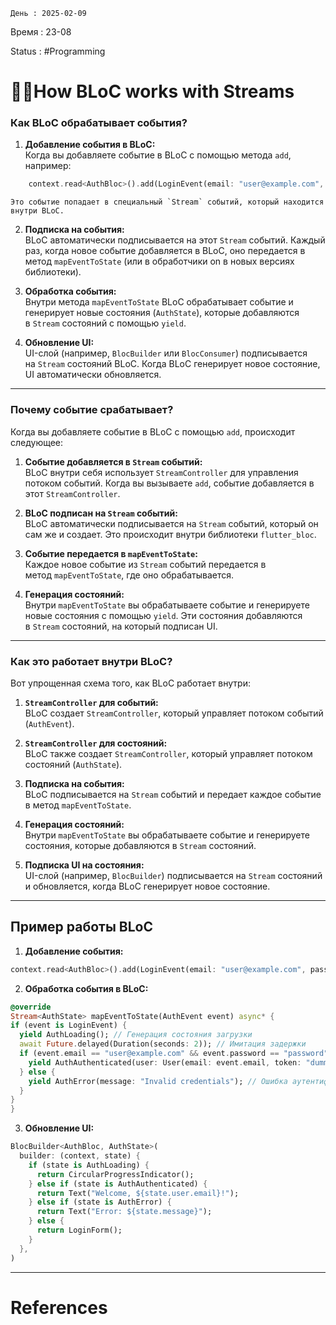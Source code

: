 
	День : 2025-02-09 
Время : 23-08

Status : #Programming  


# 👨‍💻How BLoC works with Streams

### Как BLoC обрабатывает события?

1. **Добавление события в BLoC:**  
    Когда вы добавляете событие в BLoC с помощью метода `add`, например:
    
```dart
    context.read<AuthBloc>().add(LoginEvent(email: "user@example.com", password: "password"));
```
    

    Это событие попадает в специальный `Stream` событий, который находится внутри BLoC.
    
2. **Подписка на события:**  
    BLoC автоматически подписывается на этот `Stream` событий. Каждый раз, когда новое событие добавляется в BLoC, оно передается в метод `mapEventToState` (или в обработчики on</Event> в новых версиях библиотеки).
    
3. **Обработка события:**  
    Внутри метода `mapEventToState` BLoC обрабатывает событие и генерирует новые состояния (`AuthState`), которые добавляются в `Stream` состояний с помощью `yield`.
    
4. **Обновление UI:**  
    UI-слой (например, `BlocBuilder` или `BlocConsumer`) подписывается на `Stream` состояний BLoC. Когда BLoC генерирует новое состояние, UI автоматически обновляется.
    


---

### Почему событие срабатывает?

Когда вы добавляете событие в BLoC с помощью `add`, происходит следующее:

1. **Событие добавляется в `Stream` событий:**  
    BLoC внутри себя использует `StreamController` для управления потоком событий. Когда вы вызываете `add`, событие добавляется в этот `StreamController`.
    
2. **BLoC подписан на `Stream` событий:**  
    BLoC автоматически подписывается на `Stream` событий, который он сам же и создает. Это происходит внутри библиотеки `flutter_bloc`.
    
3. **Событие передается в `mapEventToState`:**  
    Каждое новое событие из `Stream` событий передается в метод `mapEventToState`, где оно обрабатывается.
    
4. **Генерация состояний:**  
    Внутри `mapEventToState` вы обрабатываете событие и генерируете новые состояния с помощью `yield`. Эти состояния добавляются в `Stream` состояний, на который подписан UI.
    

---

### Как это работает внутри BLoC?

Вот упрощенная схема того, как BLoC работает внутри:

1. **`StreamController` для событий:**  
    BLoC создает `StreamController`, который управляет потоком событий (`AuthEvent`).
    
2. **`StreamController` для состояний:**  
    BLoC также создает `StreamController`, который управляет потоком состояний (`AuthState`).
    
3. **Подписка на события:**  
    BLoC подписывается на `Stream` событий и передает каждое событие в метод `mapEventToState`.
    
4. **Генерация состояний:**  
    Внутри `mapEventToState` вы обрабатываете событие и генерируете состояния, которые добавляются в `Stream` состояний.
    
5. **Подписка UI на состояния:**  
    UI-слой (например, `BlocBuilder`) подписывается на `Stream` состояний и обновляется, когда BLoC генерирует новое состояние.


---

 ## Пример работы BLoC
 
  1. **Добавление события:**
```dart	
context.read<AuthBloc>().add(LoginEvent(email: "user@example.com", password:"password"));
```
  2. **Обработка события в BLoC:**
  ```dart
  @override
Stream<AuthState> mapEventToState(AuthEvent event) async* {
  if (event is LoginEvent) {
    yield AuthLoading(); // Генерация состояния загрузки
    await Future.delayed(Duration(seconds: 2)); // Имитация задержки
    if (event.email == "user@example.com" && event.password == "password") {
      yield AuthAuthenticated(user: User(email: event.email, token: "dummy_token")); // Успешная аутентификация
    } else {
      yield AuthError(message: "Invalid credentials"); // Ошибка аутентификации
    }
  }
}
```
 3. **Обновление UI:**

```dart
BlocBuilder<AuthBloc, AuthState>(
  builder: (context, state) {
    if (state is AuthLoading) {
      return CircularProgressIndicator();
    } else if (state is AuthAuthenticated) {
      return Text("Welcome, ${state.user.email}!");
    } else if (state is AuthError) {
      return Text("Error: ${state.message}");
    } else {
      return LoginForm();
    }
  },
)
```

---
# References

